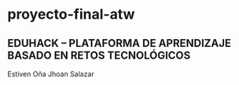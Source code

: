 ﻿# proyecto-final-atw

## EDUHACK – PLATAFORMA DE APRENDIZAJE BASADO EN RETOS TECNOLÓGICOS 
Estiven Oña 
Jhoan Salazar
